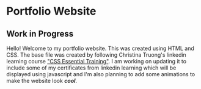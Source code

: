 # Portfolio Website

## Work in Progress

Hello! Welcome to my portfolio website.
This was created using HTML and CSS. The base file was created by following Christina Truong's linkedin learning course ["CSS Essential Training"](https://www.linkedin.com/learning/css-essential-training-3/).
I am working on updating it to include some of my certificates from linkedin learning which will be displayed using javascript and I'm also planning to add some animations to make the website look ***cool***.
